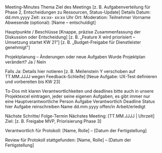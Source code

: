 Meeting-Minutes Thema
Ziel des Meetings
[z. B. Aufgabenverteilung für Phase 2, Entscheidungen zu Ressourcen, Status-Update]
Details
Datum: dd.mm.yyyy
Zeit: xx:xx- xx:xx Uhr
Ort: 
Moderation: 
Teilnehmer
Vorname 
Abwesende (optional): [Name – entschuldigt]

Hauptpunkte / Beschlüsse
[Knappe, präzise Zusammenfassung der Diskussion oder Entscheidung]
[z. B. „Feature X wird priorisiert – Umsetzung startet KW 21"]
[z. B. „Budget-Freigabe für Dienstleister genehmigt"]

Projektplanung – Änderungen oder neue Aufgaben
Wurde Projektplan verändert?
Ja / Nein

Falls Ja: Details hier notieren
[z. B. Meilenstein Y verschoben auf TT.MM.JJJJ wegen Feedback-Schleife]
[Neue Aufgabe: UX-Test definieren und vorbereiten bis KW 23]

To-Dos mit klaren Verantwortlichkeiten und deadlines
bitte auch in unsere Projektexcel eintragen, jeder seine eigenen Aufgaben, es gibt immer nur eine Hauptverantwortliche Person
Aufgabe
Verantwortlich
Deadline
Status
hier Aufgabe reinschreiben
Name
dd.mm.yyyy
offen/in Arbeit/erledigt



Nächste Schritte/ Folge-Termin
Nächstes Meeting: [TT.MM.JJJJ | Uhrzeit]
Ziel: [z. B. Freigabe MVP, Priorisierung Phase 3]

Verantwortlich für Protokoll:
[Name, Rolle] – [Datum der Fertigstellung]

Review für Protokoll stattgefunden:
[Name, Rolle] – [Datum der Fertigstellung]
